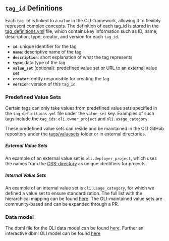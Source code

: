 ## `tag_id` Definitions

Each `tag_id` is linked to a `value` in the OLI-framework, allowing it to flexibly represent complex concepts. The definition of each tag_id is stored in the [tag_definitions.yml](tags/tag_definitions.yml) file, which contains key information such as ID, name, description, type, creator, and version for each `tag_id`.

- **`id`**: unique identifier for the tag
- **`name`**: descriptive name of the tag
- **`description`**: short explanation of what the tag represents
- **`type`**: data type of the tag
- **`value_set`** (optional): predefined value set or URL to an external value set
- **`creator`**: entity responsible for creating the tag
- **`version`**: version of this `tag_id`

### Predefined Value Sets
Certain tags can only take values from predefined value sets specified in the `tag_definitions.yml` file under the `value_set` key. Examples of such tags include the `tag_ids`: `oli.owner_project` and `oli.usage_category`. 

These predefined value sets can reside and be maintained in the OLI GitHub repository under the [tags/valuesets](tags/valuesets) folder or in external directories. 

##### External Value Sets 
An example of an external value set is `oli.deployer_project`, which uses the names from the [OSS-directory](https://github.com/opensource-observer/oss-directory/tree/main) as unique identifiers for projects.

##### Internal Value Sets
An example of an internal value set is `oli.usage_category`, for which we defined a value set to ensure standardization. The full list with the hierarchical mapping can be found [here](https://github.com/openlabelsinitiative/OLI/blob/main/valuesets/category_definitions.yml). The OLI-maintained value sets are community-based and can be expanded through a PR.

### Data model
The dbml file for the OLI data model can be found [here](https://github.com/openlabelsinitiative/oli/blob/main/data_model/data_model.dbml). Further an interactive dbml OLI model can be found [here](https://dbdiagram.io/d/OpenLabelsInitative-66e97037a0828f8aa61f60ce)
